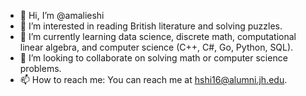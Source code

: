 - 👋 Hi, I’m @amalieshi
- 👀 I’m interested in reading British literature and solving puzzles.
- 🌱 I’m currently learning data science, discrete math, computational linear algebra, and computer science (C++, C#, Go, Python, SQL).
- 💞️ I’m looking to collaborate on solving math or computer science problems.
- 📫 How to reach me: You can reach me at hshi16@alumni.jh.edu.

<!---
amalieshi/amalieshi is a ✨ special ✨ repository because its `README.md` (this file) appears on your GitHub profile.
You can click the Preview link to take a look at your changes.
--->
